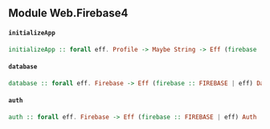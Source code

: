 ## Module Web.Firebase4

#### `initializeApp`

``` purescript
initializeApp :: forall eff. Profile -> Maybe String -> Eff (firebase :: FIREBASE | eff) Firebase
```

#### `database`

``` purescript
database :: forall eff. Firebase -> Eff (firebase :: FIREBASE | eff) Database
```

#### `auth`

``` purescript
auth :: forall eff. Firebase -> Eff (firebase :: FIREBASE | eff) Auth
```


